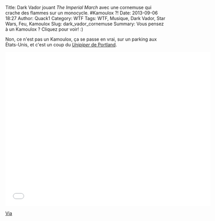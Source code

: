 Title: Dark Vador jouant _The Imperial March_ avec une cornemuse qui crache des flammes sur un monocycle. #Kamoulox ?! 
Date: 2013-09-06 18:27
Author: Quack1
Category: WTF
Tags: WTF, Musique, Dark Vador, Star Wars, Feu, Kamoulox
Slug: dark_vador_cornemuse
Summary: Vous pensez à un Kamoulox ? Cliquez pour voir! :)

Non, ce n'est pas un Kamoulox, ça se passe en vrai, sur un parking aux États-Unis, et c'est un coup du [_Unipiper_ de Portland](http://unipiper.com/).

<iframe width="640" height="480" src="//www.youtube.com/embed/cnVjkE87FDY" frameborder="0" allowfullscreen></iframe>

[Via](http://www.geeksaresexy.net/2013/09/06/unicycling-darth-vader-plays-star-wars-theme-on-fire-shooting-bagpipes-video/)